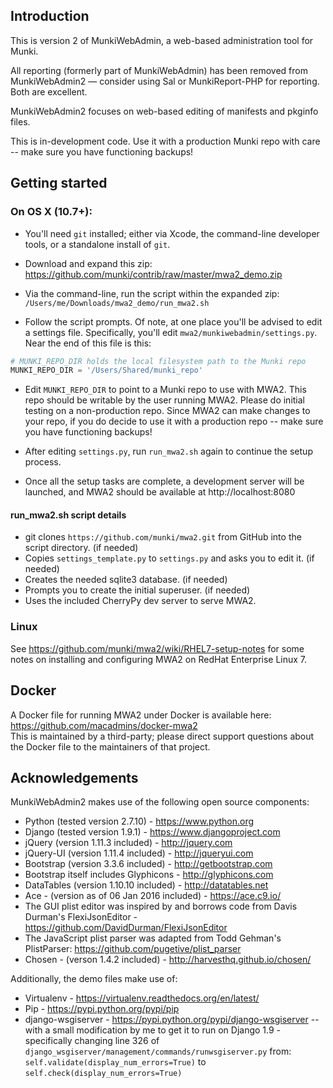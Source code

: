 ## Introduction

This is version 2 of MunkiWebAdmin, a web-based administration tool for Munki.

All reporting (formerly part of MunkiWebAdmin) has been removed from MunkiWebAdmin2 — consider using Sal or MunkiReport-PHP for reporting. Both are excellent.

MunkiWebAdmin2 focuses on web-based editing of manifests and pkginfo files.

This is in-development code. Use it with a production Munki repo with care -- make sure you have functioning backups!

## Getting started

### On OS X (10.7+):

*   You'll need `git` installed; either via Xcode, the command-line developer tools, or a standalone install of `git`.

*   Download and expand this zip:    
    https://github.com/munki/contrib/raw/master/mwa2_demo.zip

*   Via the command-line, run the script within the expanded zip:
    `/Users/me/Downloads/mwa2_demo/run_mwa2.sh`

*   Follow the script prompts. Of note, at one place you'll be advised to edit a settings file. Specifically, you'll edit `mwa2/munkiwebadmin/settings.py`. Near the end of this file is this:

```python
# MUNKI_REPO_DIR holds the local filesystem path to the Munki repo
MUNKI_REPO_DIR = '/Users/Shared/munki_repo'
```

*   Edit `MUNKI_REPO_DIR` to point to a Munki repo to use with MWA2. This repo should be writable by the user running MWA2. Please do initial testing on a non-production repo. Since MWA2 can make changes to your repo, if you do decide to use it with a production repo -- make sure you have functioning backups!


*   After editing `settings.py`, run `run_mwa2.sh` again to continue the setup process.

*   Once all the setup tasks are complete, a development server will be launched, and MWA2 should be available at http://localhost:8080

#### run_mwa2.sh script details

*   git clones `https://github.com/munki/mwa2.git` from GitHub into the script directory. (if needed)
*   Copies `settings_template.py` to `settings.py` and asks you to edit it. (if needed)
*   Creates the needed sqlite3 database. (if needed)
*   Prompts you to create the initial superuser. (if needed)
*   Uses the included CherryPy dev server to serve MWA2.

### Linux

See https://github.com/munki/mwa2/wiki/RHEL7-setup-notes for some notes on installing and configuring MWA2 on RedHat Enterprise Linux 7.

## Docker

A Docker file for running MWA2 under Docker is available here: https://github.com/macadmins/docker-mwa2  
This is maintained by a third-party; please direct support questions about the Docker file to the maintainers of that project.

## Acknowledgements

MunkiWebAdmin2 makes use of the following open source components:

*   Python (tested version 2.7.10) - https://www.python.org
*   Django (tested version 1.9.1) - https://www.djangoproject.com
*   jQuery (version 1.11.3 included) - http://jquery.com
*   jQuery-UI (version 1.11.4 included) - http://jqueryui.com
*   Bootstrap (version 3.3.6 included) - http://getbootstrap.com
*   Bootstrap itself includes Glyphicons - http://glyphicons.com
*   DataTables (version 1.10.10 included) - http://datatables.net
*   Ace - (version as of 06 Jan 2016 included) - https://ace.c9.io/ 
*   The GUI plist editor was inspired by and borrows code from Davis Durman's FlexiJsonEditor - https://github.com/DavidDurman/FlexiJsonEditor
*   The JavaScript plist parser was adapted from Todd Gehman's PlistParser: https://github.com/pugetive/plist_parser
*   Chosen - (verson 1.4.2 included) - http://harvesthq.github.io/chosen/

Additionally, the demo files make use of:

*   Virtualenv - https://virtualenv.readthedocs.org/en/latest/
*   Pip - https://pypi.python.org/pypi/pip
*   django-wsgiserver - https://pypi.python.org/pypi/django-wsgiserver 
     -- with a small modification by me to get it to run on Django 1.9 - specifically changing line 326 of `django_wsgiserver/management/commands/runwsgiserver.py` from:
    `self.validate(display_num_errors=True)` to `self.check(display_num_errors=True)`
